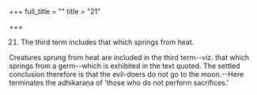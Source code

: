 +++
full_title = ""
title = "21"

+++


21. The third term includes that which springs from heat.

Creatures sprung from heat are included in the third term--viz. that which springs from a germ--which is exhibited in the text quoted. The settled conclusion therefore is that the evil-doers do not go to the moon.--Here terminates the adhikaraṇa of 'those who do not perform sacrifices.'

